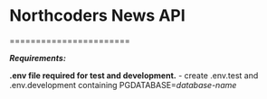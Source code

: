 # Northcoders News API
=======================

***Requirements:***

**.env file required for test and development.**
    - create .env.test and .env.development containing PGDATABASE=*database-name*